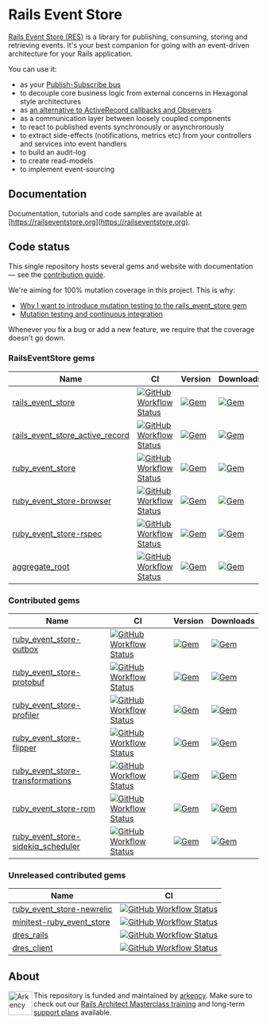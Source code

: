 # Rails Event Store

[Rails Event Store (RES)](https://railseventstore.org/) is a library for publishing, consuming, storing and retrieving events. It's your best companion for going with an event-driven architecture for your Rails application.

You can use it:

<ul>
<li>as your <a href="https://railseventstore.org/docs/pubsub/">Publish-Subscribe bus</a></li>
<li>to decouple core business logic from external concerns in Hexagonal style architectures</li>
<li>as <a href="https://blog.arkency.com/2016/05/domain-events-over-active-record-callbacks/">an alternative to ActiveRecord callbacks and Observers</a></li>
<li>as a communication layer between loosely coupled components</li>
<li>to react to published events synchronously or asynchronously</li>
<li>to extract side-effects (notifications, metrics etc) from your controllers and services into event handlers</li>
<li>to build an audit-log</li>
<li>to create read-models</li>
<li>to implement event-sourcing</li>
</ul>

## Documentation

Documentation, tutorials and code samples are available at [https://railseventstore.org](https://railseventstore.org).

## Code status

This single repository hosts several gems and website with documentation — see the [contribution guide](https://railseventstore.org/contributing/).

We're aiming for 100% mutation coverage in this project. This is why:

- [Why I want to introduce mutation testing to the rails_event_store gem](https://blog.arkency.com/2015/04/why-i-want-to-introduce-mutation-testing-to-the-rails-event-store-gem/)
- [Mutation testing and continuous integration](https://blog.arkency.com/2015/05/mutation-testing-and-continuous-integration/)

Whenever you fix a bug or add a new feature, we require that the coverage doesn't go down.

### RailsEventStore gems

| Name                                                                | CI                                                                                                                                                                                                                                                                         | Version                                                                                                                                             | Downloads                                                                                                                                            |
| ------------------------------------------------------------------- | -------------------------------------------------------------------------------------------------------------------------------------------------------------------------------------------------------------------------------------------------------------------------- | --------------------------------------------------------------------------------------------------------------------------------------------------- | ---------------------------------------------------------------------------------------------------------------------------------------------------- |
| [rails_event_store](/rails_event_store)                             | [![GitHub Workflow Status](https://img.shields.io/github/workflow/status/RailsEventStore/rails_event_store/rails_event_store?style=flat-square)](https://github.com/RailsEventStore/rails_event_store/actions/workflows/rails_event_store.yml)                             | [![Gem](https://img.shields.io/gem/v/rails_event_store?style=flat-square)](https://rubygems.org/gems/rails_event_store)                             | [![Gem](https://img.shields.io/gem/dt/rails_event_store?style=flat-square)](https://rubygems.org/gems/rails_event_store)                             |
| [rails_event_store_active_record](/ruby_event_store-active_record) | [![GitHub Workflow Status](https://img.shields.io/github/workflow/status/RailsEventStore/rails_event_store/rails_event_store_active_record?style=flat-square)](https://github.com/RailsEventStore/rails_event_store/actions/workflows/rails_event_store_active_record.yml) | [![Gem](https://img.shields.io/gem/v/rails_event_store_active_record?style=flat-square)](https://rubygems.org/gems/rails_event_store_active_record) | [![Gem](https://img.shields.io/gem/dt/rails_event_store_active_record?style=flat-square)](https://rubygems.org/gems/rails_event_store_active_record) |
| [ruby_event_store](/ruby_event_store)                               | [![GitHub Workflow Status](https://img.shields.io/github/workflow/status/RailsEventStore/rails_event_store/ruby_event_store?style=flat-square)](https://github.com/RailsEventStore/rails_event_store/actions/workflows/ruby_event_store.yml)                               | [![Gem](https://img.shields.io/gem/v/ruby_event_store?style=flat-square)](https://rubygems.org/gems/ruby_event_store)                               | [![Gem](https://img.shields.io/gem/dt/ruby_event_store?style=flat-square)](https://rubygems.org/gems/ruby_event_store)                               |
| [ruby_event_store-browser](/ruby_event_store-browser)               | [![GitHub Workflow Status](https://img.shields.io/github/workflow/status/RailsEventStore/rails_event_store/ruby_event_store-browser?style=flat-square)](https://github.com/RailsEventStore/rails_event_store/actions/workflows/ruby_event_store-browser.yml)               | [![Gem](https://img.shields.io/gem/v/ruby_event_store-browser?style=flat-square)](https://rubygems.org/gems/ruby_event_store-browser)               | [![Gem](https://img.shields.io/gem/dt/ruby_event_store-browser?style=flat-square)](https://rubygems.org/gems/ruby_event_store-browser)               |
| [ruby_event_store-rspec](/ruby_event_store-rspec)                   | [![GitHub Workflow Status](https://img.shields.io/github/workflow/status/RailsEventStore/rails_event_store/ruby_event_store-rspec?style=flat-square)](https://github.com/RailsEventStore/rails_event_store/actions/workflows/ruby_event_store-rspec.yml)                   | [![Gem](https://img.shields.io/gem/v/ruby_event_store-rspec?style=flat-square)](https://rubygems.org/gems/ruby_event_store-rspec)                   | [![Gem](https://img.shields.io/gem/dt/ruby_event_store-rspec?style=flat-square)](https://rubygems.org/gems/ruby_event_store-rspec)                   |
| [aggregate_root](/aggregate_root)                                   | [![GitHub Workflow Status](https://img.shields.io/github/workflow/status/RailsEventStore/rails_event_store/aggregate_root?style=flat-square)](https://github.com/RailsEventStore/rails_event_store/actions/workflows/aggregate_root.yml)                                   | [![Gem](https://img.shields.io/gem/v/aggregate_root?style=flat-square)](https://rubygems.org/gems/aggregate_root)                                   | [![Gem](https://img.shields.io/gem/dt/aggregate_root?style=flat-square)](https://rubygems.org/gems/aggregate_root)                                   |

### Contributed gems

| Name                                                                              | CI                                                                                                                                                                                                                                                                               | Version                                                                                                                                                   | Downloads                                                                                                                                                  |
| --------------------------------------------------------------------------------- | -------------------------------------------------------------------------------------------------------------------------------------------------------------------------------------------------------------------------------------------------------------------------------- | --------------------------------------------------------------------------------------------------------------------------------------------------------- | ---------------------------------------------------------------------------------------------------------------------------------------------------------- |
| [ruby_event_store-outbox](/contrib/ruby_event_store-outbox)                       | [![GitHub Workflow Status](https://img.shields.io/github/workflow/status/RailsEventStore/rails_event_store/ruby_event_store-outbox?style=flat-square)](https://github.com/RailsEventStore/rails_event_store/actions/workflows/ruby_event_store-outbox.yml)                       | [![Gem](https://img.shields.io/gem/v/ruby_event_store-outbox?style=flat-square)](https://rubygems.org/gems/ruby_event_store-outbox)                       | [![Gem](https://img.shields.io/gem/dt/ruby_event_store-outbox?style=flat-square)](https://rubygems.org/gems/ruby_event_store-outbox)                       |
| [ruby_event_store-protobuf](/contrib/ruby_event_store-protobuf)                   | [![GitHub Workflow Status](https://img.shields.io/github/workflow/status/RailsEventStore/rails_event_store/ruby_event_store-protobuf?style=flat-square)](https://github.com/RailsEventStore/rails_event_store/actions/workflows/ruby_event_store-protobuf.yml)                   | [![Gem](https://img.shields.io/gem/v/ruby_event_store-protobuf?style=flat-square)](https://rubygems.org/gems/ruby_event_store-protobuf)                   | [![Gem](https://img.shields.io/gem/dt/ruby_event_store-protobuf?style=flat-square)](https://rubygems.org/gems/ruby_event_store-protobuf)                   |
| [ruby_event_store-profiler](/contrib/ruby_event_store-profiler)                   | [![GitHub Workflow Status](https://img.shields.io/github/workflow/status/RailsEventStore/rails_event_store/ruby_event_store-profiler?style=flat-square)](https://github.com/RailsEventStore/rails_event_store/actions/workflows/ruby_event_store-profiler.yml)                   | [![Gem](https://img.shields.io/gem/v/ruby_event_store-profiler?style=flat-square)](https://rubygems.org/gems/ruby_event_store-profiler)                   | [![Gem](https://img.shields.io/gem/dt/ruby_event_store-profiler?style=flat-square)](https://rubygems.org/gems/ruby_event_store-profiler)                   |
| [ruby_event_store-flipper](/contrib/ruby_event_store-flipper)                     | [![GitHub Workflow Status](https://img.shields.io/github/workflow/status/RailsEventStore/rails_event_store/ruby_event_store-flipper?style=flat-square)](https://github.com/RailsEventStore/rails_event_store/actions/workflows/ruby_event_store-flipper.yml)                     | [![Gem](https://img.shields.io/gem/v/ruby_event_store-flipper?style=flat-square)](https://rubygems.org/gems/ruby_event_store-flipper)                     | [![Gem](https://img.shields.io/gem/dt/ruby_event_store-flipper?style=flat-square)](https://rubygems.org/gems/ruby_event_store-flipper)                     |
| [ruby_event_store-transformations](/contrib/ruby_event_store-transformations)     | [![GitHub Workflow Status](https://img.shields.io/github/workflow/status/RailsEventStore/rails_event_store/ruby_event_store-transformations?style=flat-square)](https://github.com/RailsEventStore/rails_event_store/actions/workflows/ruby_event_store-transformations.yml)     | [![Gem](https://img.shields.io/gem/v/ruby_event_store-transformations?style=flat-square)](https://rubygems.org/gems/ruby_event_store-transformations)     | [![Gem](https://img.shields.io/gem/dt/ruby_event_store-transformations?style=flat-square)](https://rubygems.org/gems/ruby_event_store-transformations)     |
| [ruby_event_store-rom](/contrib/ruby_event_store-rom)                             | [![GitHub Workflow Status](https://img.shields.io/github/workflow/status/RailsEventStore/rails_event_store/ruby_event_store-rom?style=flat-square)](https://github.com/RailsEventStore/rails_event_store/actions/workflows/ruby_event_store-rom.yml)                             | [![Gem](https://img.shields.io/gem/v/ruby_event_store-rom?style=flat-square)](https://rubygems.org/gems/ruby_event_store-rom)                             | [![Gem](https://img.shields.io/gem/dt/ruby_event_store-rom?style=flat-square)](https://rubygems.org/gems/ruby_event_store-rom)                             |
| [ruby_event_store-sidekiq_scheduler](/contrib/ruby_event_store-sidekiq_scheduler) | [![GitHub Workflow Status](https://img.shields.io/github/workflow/status/RailsEventStore/rails_event_store/ruby_event_store-sidekiq_scheduler?style=flat-square)](https://github.com/RailsEventStore/rails_event_store/actions/workflows/ruby_event_store-sidekiq_scheduler.yml) | [![Gem](https://img.shields.io/gem/v/ruby_event_store-sidekiq_scheduler?style=flat-square)](https://rubygems.org/gems/ruby_event_store-sidekiq_scheduler) | [![Gem](https://img.shields.io/gem/dt/ruby_event_store-sidekiq_scheduler?style=flat-square)](https://rubygems.org/gems/ruby_event_store-sidekiq_scheduler) |

### Unreleased contributed gems
| Name                                                                              | CI    |
| --------------------------------------------------------------------------------- | ----- |
| [ruby_event_store-newrelic](/contrib/ruby_event_store-newrelic)                   | [![GitHub Workflow Status](https://img.shields.io/github/workflow/status/RailsEventStore/rails_event_store/ruby_event_store-newrelic?style=flat-square)](https://github.com/RailsEventStore/rails_event_store/actions/workflows/ruby_event_store-newrelic.yml) |
| [minitest-ruby_event_store](/contrib/minitest-ruby_event_store)                   | [![GitHub Workflow Status](https://img.shields.io/github/workflow/status/RailsEventStore/rails_event_store/minitest-ruby_event_store?style=flat-square)](https://github.com/RailsEventStore/rails_event_store/actions/workflows/minitest-ruby_event_store.yml) |
| [dres_rails](/contrib/distributed_rails_event_store/dres_rails)                   | [![GitHub Workflow Status](https://img.shields.io/github/workflow/status/RailsEventStore/rails_event_store/dres_rails?style=flat-square)](https://github.com/RailsEventStore/rails_event_store/actions/workflows/dres_rails.yml) |
| [dres_client](/contrib/distributed_rails_event_store/dres_client)                 | [![GitHub Workflow Status](https://img.shields.io/github/workflow/status/RailsEventStore/rails_event_store/dres_client?style=flat-square)](https://github.com/RailsEventStore/rails_event_store/actions/workflows/dres_client.yml) |

## About

<img src="https://arkency.com/logo.svg" alt="Arkency" height="48" align="left" />

This repository is funded and maintained by [arkency](https://arkency.com). Make sure to check out our [Rails Architect Masterclass training](https://arkademy.dev) and long-term [support plans](https://railseventstore.org/support/) available.
